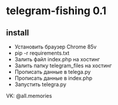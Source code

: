 # telegram-fishing 0.1

## install 

- Установить браузер Chrome 85v
- pip -r requirements.txt
- Залить файл index.php на хостинг
- Залить папку telegram_files на хостинг
- Прописать данные в telega.py
- Прописать данные в index.php
- Запустить telegra.py 


VK: @all.memories

